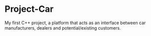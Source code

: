 # Project-Car
My first C++ project, a platform that acts as an interface between car manufacturers, dealers and potential/existing customers.
